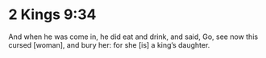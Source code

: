 # 2 Kings 9:34

And when he was come in, he did eat and drink, and said, Go, see now this cursed [woman], and bury her: for she [is] a king’s daughter.